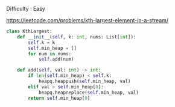 Difficulty : Easy 

https://leetcode.com/problems/kth-largest-element-in-a-stream/ 

```python
class KthLargest:
    def __init__(self, k: int, nums: List[int]):
        self.k = k
        self.min_heap = []
        for num in nums:
            self.add(num)

    def add(self, val: int) -> int:
        if len(self.min_heap) < self.k:
            heapq.heappush(self.min_heap, val)
        elif val > self.min_heap[0]:
            heapq.heapreplace(self.min_heap, val)
        return self.min_heap[0]
```        
